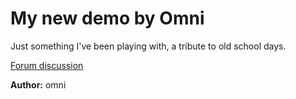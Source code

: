 # My new demo by Omni

Just something I've been playing with, a tribute to old school days.

[Forum discussion](https://www.dbfinteractive.com/forum/index.php?topic=6931.0)

**Author:** omni